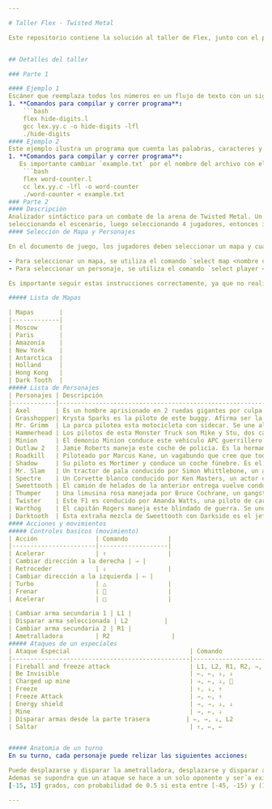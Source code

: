 ```yaml
---

# Taller Flex - Twisted Metal

Este repositorio contiene la solución al taller de Flex, junto con el proyecto del scaner del juego Twisted Metal. Twisted Metal es un derby de demolición que permite el uso de proyectiles baláısticos, ametralladoras, minas y otros tipos de armas (hasta un arma satelital y armas nucleares). En su modo de torneo se pueden tener batallas multijugador en diferentes escenarios, en los cuales se encuentras gran variedad de pick ups de armas y mejoras. El objetivo del juego es ser el último automóvil en pie.


## Detalles del taller

### Parte 1

#### Ejemplo 1
Escáner que reemplaza todos los números en un flujo de texto con un signo de interrogación. Podría ser útil, por ejemplo, si fueras un contador particularmente poco escrupuloso.
1. **Comandos para compilar y correr programa**:
    ```bash
    flex hide-digits.l
    gcc lex.yy.c -o hide-digits -lfl
    ./hide-digits 
#### Ejemplo 2
Este ejemplo ilustra un programa que cuenta las palabras, caracteres y líneas de un archivo seleccionado durante la ejecución del archivo compilado. 
1. **Comandos para compilar y correr programa**:
   Es importante cambiar `example.txt` por el nombre del archivo con el cual se correra el programa.
    ```bash
    flex word-counter.l
    cc lex.yy.c -lfl -o word-counter
    ./word-counter < example.txt 
### Parte 2
#### Descripción
Analizador sintáctico para un combate de la arena de Twisted Metal. Un combate de la arena debe iniciar
seleccionando el escenario, luego seleccionando 4 jugadores, entonces inicia el combate. En esta aproximación cada jugador hace un movimiento en su turno, además de que un ataque se hace a un solo oponente y será exitoso o no con base en la poscisión del objetivo.
#### Selección de Mapa y Personajes

En el documento de juego, los jugadores deben seleccionar un mapa y cuatro personajes para el combate. Esto se realiza mediante comandos específicos en el documento.

- Para seleccionar un mapa, se utiliza el comando `select map <nombre del mapa>`.
- Para seleccionar un personaje, se utiliza el comando `select player <nombre del personaje>`.

Es importante seguir estas instrucciones correctamente, ya que no realizar la selección de mapa o de alguno de los cuatro jugadores resultará en un error y el no reconocimiento del documento de juego.

##### Lista de Mapas 

| Mapas       |
|-------------|
| Moscow      |
| Paris       |
| Amazonía    |
| New York    |
| Antarctica  |
| Holland     |
| Hong Kong   |
| Dark Tooth  |
##### Lista de Personajes 
| Personajes | Descripción                                                                                                                                         |  Vida    |
|------------|-----------------------------------------------------------------------------------------------------------------------------------------------------|----------|
| Axel       | Es un hombre aprisionado en 2 ruedas gigantes por culpa de su padre. Se une al torneo para conseguir el valor de hacerle frente a su padre.         |   20     |
| Grasshopper| Krysta Sparks es la piloto de este buggy. Afirma ser la hija de Calypso y su deseo es asesinarlo.                                                   |   20     |
| Mr. Grimm  | La parca pilotea esta motocicleta con sidecar. Se une al torneo porque desea facilitar su consumo de almas.                                         |    20    |
| Hammerhead | Los pilotos de esta Monster Truck son Mike y Stu, dos cabezahuecas que ingresan al torneo para desear poder volar.                                  |   20     |
| Minion     | El demonio Minion conduce este vehículo APC guerrillero. Solo se une al torneo por el deseo de vengarse de Calypso por haberle robado sus poderes.  |  20      |
| Outlaw 2   | Jamie Roberts maneja este coche de policía. Es la hermana del Outlaw de la primera entrega y busca a su hermano perdido.                            |     20   |
| Roadkill   | Piloteado por Marcus Kane, un vagabundo que cree que todo el universo de Twisted Metal es algo imaginario.                                          | 20       |
| Shadow     | Su piloto es Mortimer y conduce un coche fúnebre. Es el guardián de las almas perdidas que fueron asesinadas.                                       |   20  |
| Mr. Slam   | Un tractor de pala conducido por Simon Whittlebone, un arquitecto frustrado que desea construir el rascacielos más grande del mundo.                     | 20   |
| Spectre    | Un Corvette blanco conducido por Ken Masters, un actor cuyo único deseo es la fama absoluta.                                                              |20  |
| Sweettooth | El camión de helados de la anterior entrega vuelve conducido por Kane Needles, un payaso homicida.                                                        |20  |
| Thumper    | Una limusina rosa manejada por Bruce Cochrane, un gangster que desea ser el emperador del mundo.                                                         |20   |
| Twister    | Este F1 es conducido por Amanda Watts, una piloto de carreras cuyo deseo es viajar a la velocidad de la luz.                                             |20      |
| Warthog    | El capitán Rogers maneja este blindado de guerra. Se une al torneo para desear ser joven otra vez.                                                 | 20                                                             |
| Darktooth  | Esta extraña mezcla de Sweettooth con Darkside es el jefe final del juego. No es seleccionable.                                                     |20            |
#### Acciones y movimientos 
##### Controles basicos (movimiento) 
| Acción                | Comando           |
|-----------------------|-------------------|
| Acelerar              | ⇑                 |
| Cambiar dirección a la derecha | ⇒ |
| Retroceder            | ⇓                 |
| Cambiar dirección a la izquierda | ⇐ |
| Turbo                 | △                 |
| Frenar                | ⃝                 |
| Acelerar              | □                 |

| Cambiar arma secundaria 1 | L1 |
| Disparar arma seleccionada | L2          |
| Cambiar arma secundaria 2 | R1 |
| Ametralladora         | R2                 |
##### Ataques de un especiales 
| Ataque Especial                                 | Comando                        | Daño  |
|-------------------------------------------------|--------------------------------|-------|
| Fireball and freeze attack                      | L1, L2, R1, R2, ⇒, ⇐, ⇑       |    5   |
| Be Invisible                                    | ⇐, ⇐, ⇓, ⇓                    |    0   |
| Charged up mine                                 | ⇒, ⇐, ⇓, ⃝                    |    0   |
| Freeze                                          | ⇑, ⇓, ⇑                       |    0   |
| Freeze Attack                                   | ⇒, ⇐, ⇑                       |    5   |
| Energy shield                                   | ⇒, ⇒, ⇓, ⇓                    |    0   |
| Mine                                            | ⇒, ⇐, ⇓                       |    7   |
| Disparar armas desde la parte trasera          | ⇐, ⇒, ⇓, L2                    |    2   |
| Saltar                                          | ⇑, ⇐, ⇐                       |    0   |


##### Anatomia de un turno 
En su turno, cada personaje puede relizar las siguientes acciones:

Puede desplazarse y disparar la ametralladora, desplazarse y disparar arma seleccionada, o realizar un ataque avanzado.
Ademas se supondra que un ataque se hace a un solo oponente y ser´a exitoso con probabilidad de 1 si se encuentra entre
[-15, 15] grados, con probabilidad de 0.5 si esta entre [-45, -15) y (15. 45] grados, es decir la mitad de las veces el ataque de un jugador impactara en otro en ese rango.

---
```

